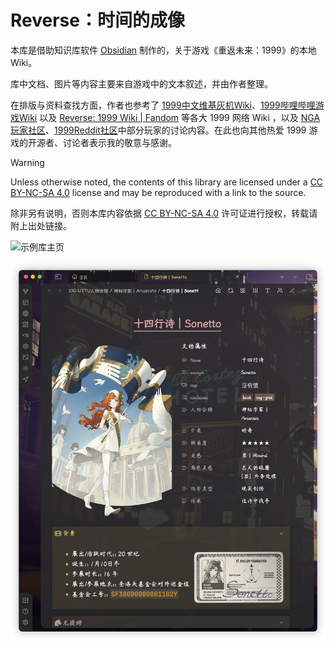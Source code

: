 # Reverse：时间的成像

本库是借助知识库软件 [Obsidian](https://obsidian.md/) 制作的，关于游戏《重返未来：1999》的本地 Wiki。

库中文档、图片等内容主要来自游戏中的文本叙述，并由作者整理。

在排版与资料查找方面，作者也参考了 [1999中文维基灰机Wiki](https://res1999.huijiwiki.com/wiki/%E8%A7%92%E8%89%B2%E5%88%97%E8%A1%A8)、[1999哔哩哔哩游戏Wiki](https://wiki.biligame.com/reverse1999/%E9%A6%96%E9%A1%B5) 以及 [Reverse: 1999 Wiki | Fandom](https://reverse1999.fandom.com/wiki/Reverse:_1999_Wiki) 等各大 1999 网络 Wiki ，以及 [NGA玩家社区](https://ngabbs.com/)、[1999Reddit社区](https://www.reddit.com/r/Reverse1999)中部分玩家的讨论内容。在此也向其他热爱 1999 游戏的开源者、讨论者表示我的敬意与感谢。

> [!warning]
> Unless otherwise noted, the contents of this library are licensed under a [CC BY-NC-SA 4.0](https://creativecommons.org/licenses/by-nc-sa/4.0/) license and may be reproduced with a link to the source.
> 
> 除非另有说明，否则本库内容依据 [CC BY-NC-SA 4.0](https://creativecommons.org/licenses/by-nc-sa/4.0/) 许可证进行授权，转载请附上出处链接。

![示例库主页](000-箱的构造/assets/README.assets/示例库主页.png)

![角色档案](000-箱的构造/assets/README.assets/角色档案.png)